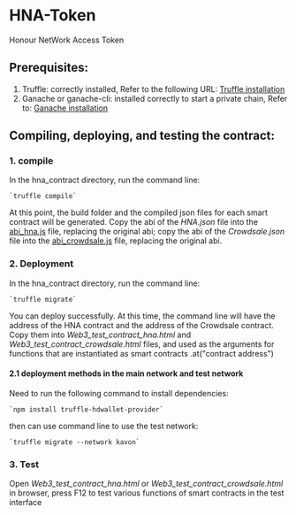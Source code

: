 # HNA-Token
Honour NetWork Access Token

## Prerequisites:
1. Truffle: correctly installed, Refer to the following URL: [Truffle installation](http://truffleframework.com/docs/getting_started/installation)
2. Ganache or ganache-cli: installed correctly to start a private chain, Refer to: [Ganache installation](http://truffleframework.com/ganache/)

## Compiling, deploying, and testing the contract:
### 1. compile
In the hna_contract directory, run the command line:

    `truffle compile`

At this point, the build folder and the compiled json files for each smart contract will be generated. Copy the abi of the *HNA.json* file into the [abi_hna.js](/hna_contract/abi_hna.js) file, replacing the original abi; copy the abi of the *Crowdsale.json* file into the [abi_crowdsale.js](/hna_contract/abi_crowdsale.js) file, replacing the original abi.

### 2. Deployment
In the hna_contract directory, run the command line:

    `truffle migrate`
You can deploy successfully. At this time, the command line will have the address of the HNA contract and the address of the Crowdsale contract. Copy them into
*Web3_test_contract_hna.html* and *Web3_test_contract_crowdsale.html* files, and used as the arguments for functions that are instantiated as smart contracts .at("contract address")

#### 2.1 deployment methods in the main network and test network
Need to run the following command to install dependencies:

	`npm install truffle-hdwallet-provider`

then can use command line to use the test network:

	`truffle migrate --network kavon`

### 3. Test
Open *Web3_test_contract_hna.html* or *Web3_test_contract_crowdsale.html* in browser, press F12 to test various functions of smart contracts in the test interface